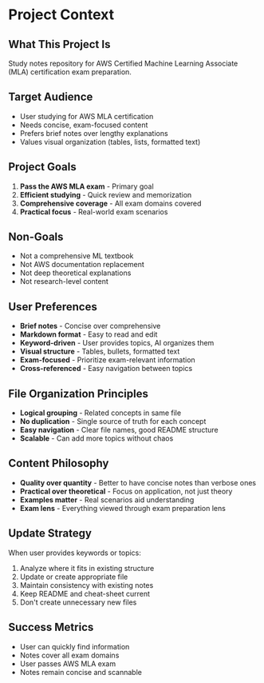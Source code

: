 # Project Context

## What This Project Is
Study notes repository for AWS Certified Machine Learning Associate (MLA) certification exam preparation.

## Target Audience
- User studying for AWS MLA certification
- Needs concise, exam-focused content
- Prefers brief notes over lengthy explanations
- Values visual organization (tables, lists, formatted text)

## Project Goals
1. **Pass the AWS MLA exam** - Primary goal
2. **Efficient studying** - Quick review and memorization
3. **Comprehensive coverage** - All exam domains covered
4. **Practical focus** - Real-world exam scenarios

## Non-Goals
- Not a comprehensive ML textbook
- Not AWS documentation replacement
- Not deep theoretical explanations
- Not research-level content

## User Preferences
- **Brief notes** - Concise over comprehensive
- **Markdown format** - Easy to read and edit
- **Keyword-driven** - User provides topics, AI organizes them
- **Visual structure** - Tables, bullets, formatted text
- **Exam-focused** - Prioritize exam-relevant information
- **Cross-referenced** - Easy navigation between topics

## File Organization Principles
- **Logical grouping** - Related concepts in same file
- **No duplication** - Single source of truth for each concept
- **Easy navigation** - Clear file names, good README structure
- **Scalable** - Can add more topics without chaos

## Content Philosophy
- **Quality over quantity** - Better to have concise notes than verbose ones
- **Practical over theoretical** - Focus on application, not just theory
- **Examples matter** - Real scenarios aid understanding
- **Exam lens** - Everything viewed through exam preparation lens

## Update Strategy
When user provides keywords or topics:
1. Analyze where it fits in existing structure
2. Update or create appropriate file
3. Maintain consistency with existing notes
4. Keep README and cheat-sheet current
5. Don't create unnecessary new files

## Success Metrics
- User can quickly find information
- Notes cover all exam domains
- User passes AWS MLA exam
- Notes remain concise and scannable
